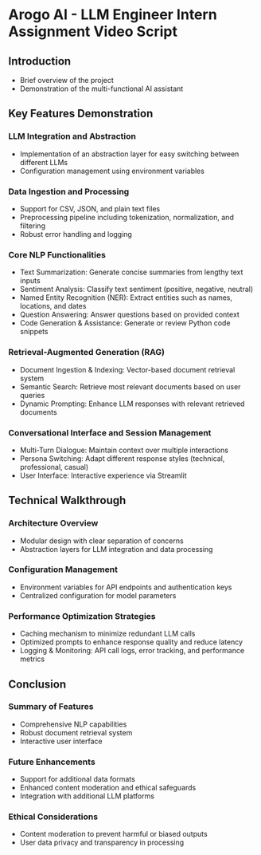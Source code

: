 # Arogo AI - LLM Engineer Intern Assignment Video Script

## Introduction
- Brief overview of the project
- Demonstration of the multi-functional AI assistant

## Key Features Demonstration
### LLM Integration and Abstraction
- Implementation of an abstraction layer for easy switching between different LLMs
- Configuration management using environment variables

### Data Ingestion and Processing
- Support for CSV, JSON, and plain text files
- Preprocessing pipeline including tokenization, normalization, and filtering
- Robust error handling and logging

### Core NLP Functionalities
- Text Summarization: Generate concise summaries from lengthy text inputs
- Sentiment Analysis: Classify text sentiment (positive, negative, neutral)
- Named Entity Recognition (NER): Extract entities such as names, locations, and dates
- Question Answering: Answer questions based on provided context
- Code Generation & Assistance: Generate or review Python code snippets

### Retrieval-Augmented Generation (RAG)
- Document Ingestion & Indexing: Vector-based document retrieval system
- Semantic Search: Retrieve most relevant documents based on user queries
- Dynamic Prompting: Enhance LLM responses with relevant retrieved documents

### Conversational Interface and Session Management
- Multi-Turn Dialogue: Maintain context over multiple interactions
- Persona Switching: Adapt different response styles (technical, professional, casual)
- User Interface: Interactive experience via Streamlit

## Technical Walkthrough
### Architecture Overview
- Modular design with clear separation of concerns
- Abstraction layers for LLM integration and data processing

### Configuration Management
- Environment variables for API endpoints and authentication keys
- Centralized configuration for model parameters

### Performance Optimization Strategies
- Caching mechanism to minimize redundant LLM calls
- Optimized prompts to enhance response quality and reduce latency
- Logging & Monitoring: API call logs, error tracking, and performance metrics

## Conclusion
### Summary of Features
- Comprehensive NLP capabilities
- Robust document retrieval system
- Interactive user interface

### Future Enhancements
- Support for additional data formats
- Enhanced content moderation and ethical safeguards
- Integration with additional LLM platforms

### Ethical Considerations
- Content moderation to prevent harmful or biased outputs
- User data privacy and transparency in processing
